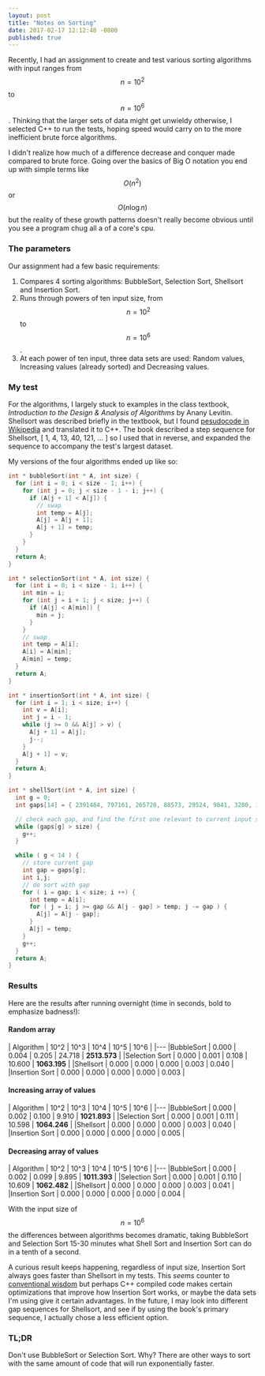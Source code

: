 ```yaml
---
layout: post
title: "Notes on Sorting"
date: 2017-02-17 12:12:48 -0800
published: true
---
```


Recently, I had an assignment to create and test various sorting algorithms with input ranges from $$ n=10^2 $$ to $$ n=10^6 $$. Thinking that the larger sets of data might get unwieldy otherwise, I selected C++ to run the tests, hoping speed would carry on to the more inefficient brute force algorithms.

I didn't realize how much of a difference decrease and conquer made compared to brute force. Going over the basics of Big O notation you end up with simple terms like $$ O(n^2) $$ or $$ O(n \log n) $$ but the reality of these growth patterns doesn't really become obvious until you see a program chug all a of a core's cpu.

### The parameters

Our assignment had a few basic requirements:
1. Compares 4 sorting algorithms: BubbleSort, Selection Sort, Shellsort and Insertion Sort.
2. Runs through powers of ten input size, from $$ n=10^2 $$ to $$ n=10^6 $$.
3. At each power of ten input, three data sets are used: Random values, Increasing values (already sorted) and Decreasing values.

### My test

For the algorithms, I largely stuck to examples in the class textbook, *Introduction to the Design & Analysis of Algorithms* by Anany Levitin. Shellsort was described briefly in the textbook, but I found [pesudocode in Wikipedia](https://en.wikipedia.org/wiki/Shellsort#Pseudocode) and translated it to C++. The book described a step sequence for Shellsort, [ 1, 4, 13, 40, 121, ... ] so I used that in reverse, and expanded the sequence to accompany the test's largest dataset.

My versions of the four algorithms ended up like so:

``` c++
int * bubbleSort(int * A, int size) {
  for (int i = 0; i < size - 1; i++) {
    for (int j = 0; j < size - 1 - i; j++) {
      if (A[j + 1] < A[j]) {
        // swap
        int temp = A[j];
        A[j] = A[j + 1];
        A[j + 1] = temp;
      }
    }
  }
  return A;
}

int * selectionSort(int * A, int size) {
  for (int i = 0; i < size - 1; i++) {
    int min = i;
    for (int j = i + 1; j < size; j++) {
      if (A[j] < A[min]) {
        min = j;
      }
    }
    // swap
    int temp = A[i];
    A[i] = A[min];
    A[min] = temp;
  }
  return A;
}

int * insertionSort(int * A, int size) {
  for (int i = 1; i < size; i++) {
    int v = A[i];
    int j = i - 1;
    while (j >= 0 && A[j] > v) {
      A[j + 1] = A[j];
      j--;
    }
    A[j + 1] = v;
  }
  return A;
}

int * shellSort(int * A, int size) {
  int g = 0;
  int gaps[14] = { 2391484, 797161, 265720, 88573, 29524, 9841, 3280, 1093, 364, 121, 40, 13, 4, 1 };

  // check each gap, and find the first one relevant to current input size
  while (gaps[g] > size) {
    g++;
  }

  while ( g < 14 ) {
    // store current gap
    int gap = gaps[g];
    int i,j;
    // do sort with gap
    for ( i = gap; i < size; i ++) {
      int temp = A[i];
      for ( j = i; j >= gap && A[j - gap] > temp; j -= gap ) {
        A[j] = A[j - gap];
      }
      A[j] = temp;
    }
    g++;
  }
  return A;
}
```

### Results

Here are the results after running overnight (time in seconds, bold to emphasize badness!):

#### Random array

| Algorithm | 10^2 |   10^3 |   10^4 |   10^5 |   10^6 |
|---
|BubbleSort | 0.000 |  0.004 |  0.205 |  24.718 | **2513.573** |
|Selection Sort | 0.000 |  0.001 |  0.108 |  10.600 | **1063.195** |
|Shellsort | 0.000 |  0.000 |  0.000 |  0.003  | 0.040 |
|Insertion Sort | 0.000 |  0.000 |  0.000 |  0.000  | 0.003 |

#### Increasing array of values

| Algorithm | 10^2 |   10^3 |   10^4 |   10^5 |   10^6 |
|---
|BubbleSort | 0.000 |  0.002 |  0.100 |  9.910  | **1021.893** |
|Selection Sort | 0.000 |  0.001 |  0.111 |  10.598 | **1064.246** |
|Shellsort | 0.000 |  0.000 |  0.000 |  0.003  | 0.040 |
|Insertion Sort | 0.000 |  0.000 |  0.000 |  0.000  | 0.005 |

#### Decreasing array of values

| Algorithm | 10^2 |   10^3 |   10^4 |   10^5 |   10^6 |
|---
|BubbleSort | 0.000 |  0.002 |  0.099 |  9.895  | **1011.393** |
|Selection Sort | 0.000 |  0.001 |  0.110 |  10.609 | **1062.482** |
|Shellsort | 0.000 |  0.000 |  0.000 |  0.003  | 0.041 |
|Insertion Sort | 0.000 |  0.000 |  0.000 |  0.000  | 0.004 |

With the input size of $$ n=10^6 $$ the differences between algorithms becomes dramatic, taking BubbleSort and Selection Sort 15-30 minutes what Shell Sort and Insertion Sort can do in a tenth of a second.

A curious result keeps happening, regardless of input size, Insertion Sort always goes faster than Shellsort in my tests. This *seems* counter to [conventional wisdom](http://bigocheatsheet.com/) but perhaps C++ compiled code makes certain optimizations that improve how Insertion Sort works, or maybe the data sets I'm using give it certain advantages. In the future, I may look into different gap sequences for Shellsort, and see if by using the book's primary sequence, I actually chose a less efficient option.

### TL;DR

Don't use BubbleSort or Selection Sort. Why? There are other ways to sort with the same amount of code that will run exponentially faster.
